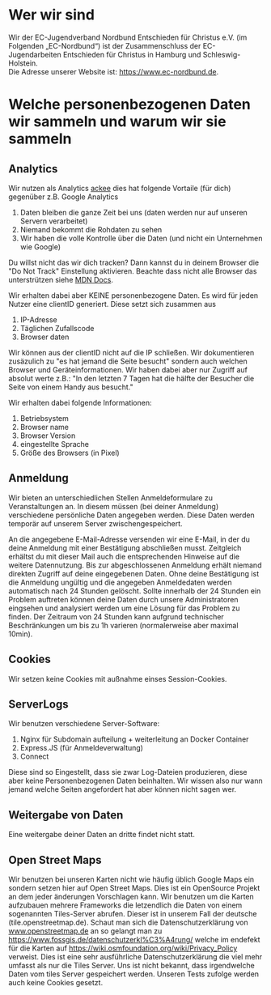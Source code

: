 # Wer wir sind

Wir der EC-Jugendverband Nordbund Entschieden für Christus e.V. (im Folgenden „EC-Nordbund“) ist der Zusammenschluss der EC-Jugendarbeiten Entschieden für Christus in Hamburg und Schleswig-Holstein.  
Die Adresse unserer Website ist: https://www.ec-nordbund.de.

# Welche personenbezogenen Daten wir sammeln und warum wir sie sammeln

## Analytics
Wir nutzen als Analytics [ackee](https://ackee.electerious.com/) dies hat folgende Vortaile (für dich) gegenüber z.B. Google Analytics

1. Daten bleiben die ganze Zeit bei uns (daten werden nur auf unseren Servern verarbeitet)
2. Niemand bekommt die Rohdaten zu sehen
3. Wir haben die volle Kontrolle über die Daten (und nicht ein Unternehmen wie Google)

Du willst nicht das wir dich tracken? Dann kannst du in deinem Browser die "Do Not Track" Einstellung aktivieren. Beachte dass nicht alle Browser das unterstrützen siehe [MDN Docs](https://developer.mozilla.org/en-US/docs/Web/API/navigator/doNotTrack).

Wir erhalten dabei aber KEINE personenbezogene Daten. Es wird für jeden Nutzer eine clientID generiert. Diese setzt sich zusammen aus

1. IP-Adresse
2. Täglichen Zufallscode
3. Browser daten

Wir können aus der clientID nicht auf die IP schließen. Wir dokumentieren zusäzulich zu "es hat jemand die Seite besucht" sondern auch welchen Browser und Geräteinformationen. Wir haben dabei aber nur Zugriff auf absolut werte z.B.: "In den letzten 7 Tagen hat die hälfte der Besucher die Seite von einem Handy aus besucht."

Wir erhalten dabei folgende Informationen:
1. Betriebsystem
2. Browser name
3. Browser Version
4. eingestellte Sprache
5. Größe des Browsers (in Pixel)


## Anmeldung

Wir bieten an unterschiedlichen Stellen Anmeldeformulare zu Veranstaltungen an. In diesem müssen (bei deiner Anmeldung) verschiedene persönliche Daten angegeben werden. Diese Daten werden temporär auf unserem Server zwischengespeichert.

An die angegebene E-Mail-Adresse versenden wir eine E-Mail, in der du deine Anmeldung mit einer Bestätigung abschließen musst. Zeitgleich erhältst du mit dieser Mail auch die entsprechenden Hinweise auf die weitere Datennutzung. Bis zur abgeschlossenen Anmeldung erhält niemand direkten Zugriff auf deine eingegebenen Daten. Ohne deine Bestätigung ist die Anmeldung ungültig und die angegeben Anmeldedaten werden automatisch nach 24 Stunden gelöscht. Sollte innerhalb der 24 Stunden ein Problem auftreten können deine Daten durch unsere Administratoren eingsehen und analysiert werden um eine Lösung für das Problem zu finden. Der Zeitraum von 24 Stunden kann aufgrund technischer Beschränkungen um bis zu 1h varieren (normalerweise aber maximal 10min).

<!-- ## Kontaktformulare

Wenn ein Benutzer Kontakt über eins der Kontakt-Formulare am Ende unserer Websiten mit uns aufnimmt, werden die angegebnen Daten in der Datenbank unserer Website gespeichert und direkt an den ausgewähten Kontakt gesendet. Diese E-Mail enthält die IP-Adresse, den Zeitstempel, den Namen, die E-Mail-Adresse, die Website und die Nachricht des Absenders.

Eine Weitergabe der Daten findet nur im Sinne der Anfrage und innerhalb des EC-Nordbundes statt. (Zum Beispiel, wenn für die Anfrage nicht der zuständige Ansprechpartner ausgewählt wurde, oder wenn die Bearbeitung der Nachricht aus anderen Gründen eine Weitergabe erforderlich macht.) -->

## Cookies

Wir setzen keine Cookies mit außnahme einses Session-Cookies.
<!-- Im nächsten Abschnitt über Service Workers gibt es noch einige Informationen was zusätzlich von deinem Browser gespeichert wird. -->

## ServerLogs

Wir benutzen verschiedene Server-Software:

1. Nginx für Subdomain aufteilung + weiterleitung an Docker Container
2. Express.JS (für Anmeldeverwaltung)
3. Connect

Diese sind so Eingestellt, dass sie zwar Log-Dateien produzieren, diese aber keine Personenbezogenen Daten beinhalten. Wir wissen also nur wann jemand welche Seiten angefordert hat aber können nicht sagen wer.

## Weitergabe von Daten

Eine weitergabe deiner Daten an dritte findet nicht statt.
<!-- Daten des Kontakt-Formulares werden an die Ausgewählte Person übernmittelt.
Eine Weitergabe der Daten an Personen außerhalb des EC-Nordbundes findet nicht statt.

Unser Server ist in Deutschland lokalisiert. -->

## Open Street Maps
Wir benutzen bei unseren Karten nicht wie häufig üblich Google Maps ein sondern setzen hier auf Open Street Maps. Dies ist ein OpenSource Projekt an dem jeder änderungen Vorschlagen kann. Wir benutzen um die Karten aufzubauen mehrere Frameworks die letzendlich die Daten von einem sogenannten Tiles-Server abrufen. Dieser ist in unserem Fall der deutsche (tile.openstreetmap.de). Schaut man sich die Datenschutzerklärung von www.openstreetmap.de an so gelangt man zu https://www.fossgis.de/datenschutzerkl%C3%A4rung/ welche im endefekt für die Karten auf https://wiki.osmfoundation.org/wiki/Privacy_Policy verweist. Dies ist eine sehr ausführliche Datenschutzerklärung die viel mehr umfasst als nur die Tiles Server. Uns ist nicht bekannt, dass irgendwelche Daten vom tiles Server gespeichert werden. Unseren Tests zufolge werden auch keine Cookies gesetzt.

